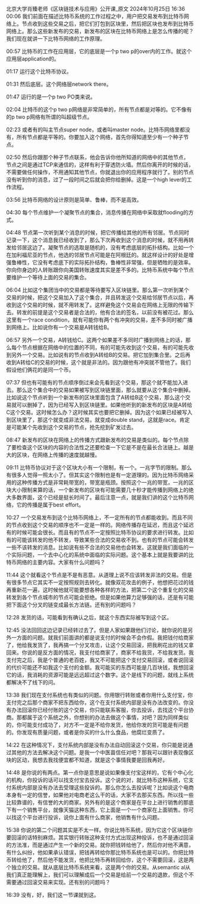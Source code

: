 北京大学肖臻老师《区块链技术与应用》公开课_原文
2024年10月25日 16:36
00:06
我们前面在描述比特币系统的工作过程之中，用户把交易发布到比特币网络上。节点收到这些交易之后，把它们打包到区块里，然后把区块也发布到比特币网络上。那么这些新发布的交易，新发布的区块在比特币网络上是怎么传播的呢？我们现在就讲一下比特币网络的工作原理。

00:57
比特币的工作在应用层，它的底层是一个p two p的over内的工作。就这个应用层application的。

01:17
运行这个比特币协议。

01:31
然后底层。这个网络层network there。

01:47
运行的是一个p two PO类来说。

02:04
比特币的这个p two p网络是非常简单的，所有节点都是对等的。它不像有的p two p网络有所谓的叫超级节点。

02:23
或者有的叫主节点super node，或者叫master node。比特币网络里都没有，所有节点都是平等的。你要加入这个网络，首先你得知道至少有一个种子节点。

02:50
然后你跟那个种子节点联系，他会告诉你他所知道的网络中的其他节点，节点之间是通过TCP来通信的，这样有利于穿透防火墙。然后你离开的时候的话，不需要做任何操作，不用通知其他节点，你就退出你的应用程序就行了。别的节点没有听到你的消息，过了一段时间之后就会把你给删掉。这是一个high lever的工作流程。

03:56
比特币网络的设计原则是简单、鲁棒，而不是高效。

04:30
每个节点维护一个凝聚节点的集合，消息传播在网络中采取就flooding的方式。

04:48
节点第一次听到某个消息的时候，把它传播给其他的所有邻居。节点同时记录一下，这个消息我已经收到了，那么下次再收到这个消息的时候，就不用再转发给邻居这边了。凝聚节点的选取是随机的，没有考虑底层的拓扑结构。比如一个在加利福尼亚的节点，他选的邻居节点可能是在阿根廷的。就这样设计的好处是增强鲁棒性，它没有考虑底下的实际拓扑结构，鲁棒性非常强，但是牺牲的是效率。你向你身边的人转账跟你向美国转账速度其实是差不多的。比特币系统中每个节点要维护一个等待上面的交易的集合。

06:04
比如这个集团当中的交易都是等待要写入区块链里。那么第一次听到某个交易的时候，把这个交易加入了这个集合，并且转发这个交易给邻居节点以后，再收到这个交易的时候，就不用转发了。这样避免这个交易会在网络上无限的传输下去。转发的前提是这个交易者是合法的，他有合法的签名，以前没有被花过。那么这里有一个race condition，就有可能你有两个有冲突的交易，差不多同时被广播到网络上。比如说你有一个交易是A转钱给B。

06:57
另外一个交易，A转钱给C。这两个如果差不多同时广播到网络上的话，那么每个节点根据在网络中的位置的不同，有的可能先收到这个交易，有的可能先收到另外一个交易。比如说有的节点收到A转给B的交易。把它加到集合里。之后再收到A转给C的交易的时候，这个就是非法的。因为跟他有冲突就不管他了。我们假设他们俩花的是同一个币。

07:37
但也有可能有的节点顺序倒过来会先看到这个交易，那这个就不能加入进去。那么这个集合中的交易如果被写到区块链里面，那么就要从这个集合中删掉。比如说这个节点听到一个新发布的区块里面包含了A转给B这个交易，那么这个交易就可以删掉了，因为已经写入到区块链里。如果他听到的新发布的区块是A转给C这个交易。这时候怎么办？这时候其实也要把它删掉。因为这个如果已经被写入到区块里了，那这个就变成非法交易，就变成double stand，这就是race。肯定是可能某个先收到这个交易的节点，抢先挖到矿发过去。

08:47
新发布的区块在网络上的传播方式跟新发布的交易是类似的。每个节点除了要检查这个区块的内容的合法性之还要检查一下它是不是在最长合法链上。越是大的区块，在网络上传播的速度就越慢。

09:11
比特币协议对于这个区块大小有一个限制，有一个。一兆字节的限制。那么有很多人觉得一照太小了。但其实这个限制也是有一定道理的。因为比特币网络采用的这种传播方式是非常耗带宽的，带宽是瓶颈。按照这个一兆的带宽，一兆的区块大小限制来算的话，一个新发布的区块有可能需要几十秒才能传播到网络上的绝大多数界面，这个已经是挺长时间了。最后注意一点，就是我们讲的这个比特币网络，它的传播是属于best effort。

10:27
一个交易发布到这个比特币网络上，不一定所有的节点都能收到。而且不同的节点收到这个交易的顺序也不一定是一样的。网络传播存在延迟，而且这个延迟有的时候可能会很长。而且有的节点不一定按照比特币协议的要求进行转发。比如有的可能该转发的他不转发，导致某些合法的交易收不到。也有的节点可能会转发一些不该转发的消息。比如说有些不合法的交易他也会转发。这就是我们面临的一个实际问题，一个去中心化的系统中面临的实际问题。这个基本上就是我要讲的比特币网络的主要内容。大家有什么问题吗？

11:44
这个就看这个节点是不是有恶意。从道理上说不应该转发非法的交易。但是有很多节点它其实不一定按照规则去转化。就像双花攻击的例子，他想把花过的钱再重新花一遍，这时候他就可能要想各种各样的方法，把第二个这个重复化的交易转发到各个节点城市的节点可能会拒绝。但是如果他算力足够强的话，还是有可能把下面这个分叉的链变成最长方法链。还有别的问题吗？

12:28
发货的话，可能看到有确认之后，就这个东西实际被写到这个区。

12:45
没法回回这边记录已经转过去了。但是人家如果跟他们讨论，就你说的是另外一方面的问题。就我们前面讲的都是说支付的时候会不会作假。我把钱付给商家了，他给我发货了，我再搞一个分叉攻击，让这个交易回滚，把我刷花出的钱又拿回来。你说的是反方面的情况，我支付给商家了，商家不给我货，不给我发货。我支付完之后，我是个普通的老百姓，我又不可能把这个支付交易回滚，或者说回滚的代价可能还不如我这个支付的金额。我可能买的东西可能是几百块钱，我想回滚它的话，我消耗的资源可能是远远超过这个数字。这个是线下的问题，就线上系统都解决不了线下的问。

13:38
我们现在支付系统也有类似的问题。你用银行转账或者你用什么支付宝，你支付完之后那个商家不把东西给你，这个在支付系统内部是没有办法改变的。你没有办法回滚你已经付账的这个交易，你只能联系客服，你去投诉，去找这个平台协商。那都属于这个系统之外，你想别的办法去做这个事情，对吧？因为同样类似的，你可能支付成功了，对方不一定是不给你发货，他给你发的货可能是有问题的。你发现有质量问题，或者是你买的什么什么食品，他腐烂变质了。

14:22
在这种情况下，支付系统内部是没有办法自动回滚这个交易，你只能是说通过其他的方法去解决这个问题。是我一个中医苗信任对吧？那我可以跟针表现像区块的区动，我想去我找便宜都不知道，就是这个事情我要是回我再好。

14:48
是你说的有两点。第一点你是意思是说如果像支付宝这样的，它有个中心化的机构，你投诉的话可以找支付宝去投诉。这个说的对，就比特币这种系统，它支付系统内部是没有办法去受理这些投诉的。那么你怎么去投诉呢？比如说这个电商本身有一定的信誉，如果他对电商老这么干的话，大家不去那买东西。所以找一些比较靠谱的，有信誉的大的商家。另外有的是这个商家是在平台上进行销售的那底下有一个销售平台，就像天猫这种东西，它上面是一个一个商家在上面销售。你可以找这个平台进行投诉，说你上面有什么商家，他销售有什么问题。

15:38
你说的第二个问题其实是不太一样。你说比特币系统，因为它这个区块链你要回滚的话特别麻烦。其实银行转账这种支付方式出现这种投诉，也不是通过回滚的方法准，而是通过产生一个新的交易。就你把钱转给他了，然后你对他不满意，有什么纠纷，他如果承认错误，把钱再转给你那比特币系统也是可以的。你把比特币转给他了，然后他不能发货，他把比特币再转回给你，这个不需要回滚，这是两个独立的交易。就从底层比特币系统来看，这是两个你的交易。从semantic al从我们真正能理解上，我们可以理解成后一个交易是给前一个交易的退款，但这个不需要通过回滚交易来实现。还有别的问题吗？

16:39
没有，好，我们这一节课就到这。
